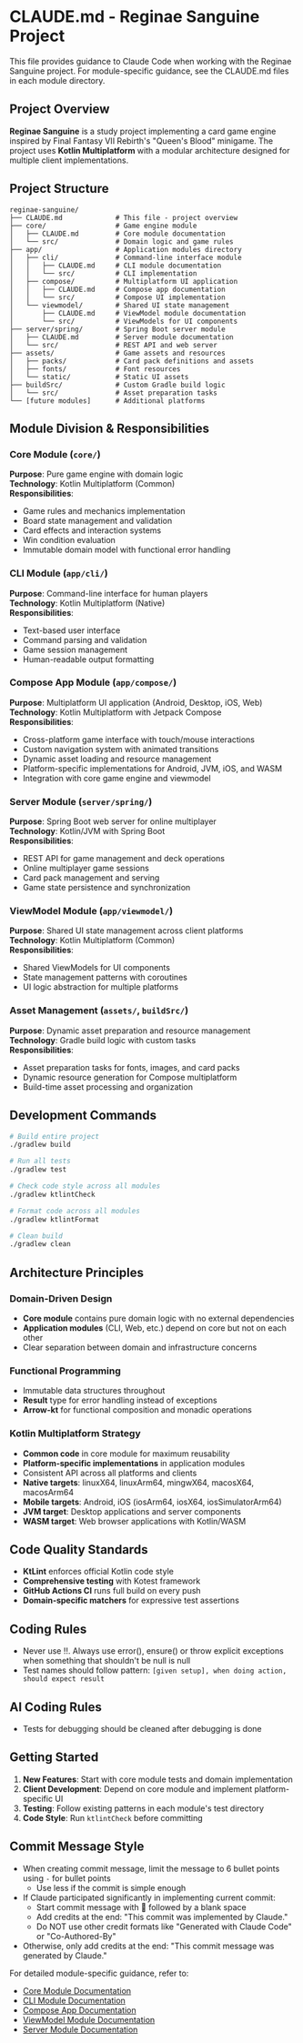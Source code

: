 # CLAUDE.md - Reginae Sanguine Project

This file provides guidance to Claude Code when working with the Reginae Sanguine project. For module-specific guidance, see the CLAUDE.md files in each module directory.

## Project Overview

**Reginae Sanguine** is a study project implementing a card game engine inspired by Final Fantasy VII Rebirth's "Queen's Blood" minigame. The project uses **Kotlin Multiplatform** with a modular architecture designed for multiple client implementations.

## Project Structure

```
reginae-sanguine/
├── CLAUDE.md             # This file - project overview
├── core/                 # Game engine module
│   ├── CLAUDE.md         # Core module documentation
│   └── src/              # Domain logic and game rules
├── app/                  # Application modules directory
│   ├── cli/              # Command-line interface module
│   │   ├── CLAUDE.md     # CLI module documentation
│   │   └── src/          # CLI implementation
│   ├── compose/          # Multiplatform UI application
│   │   ├── CLAUDE.md     # Compose app documentation
│   │   └── src/          # Compose UI implementation
│   └── viewmodel/        # Shared UI state management
│       ├── CLAUDE.md     # ViewModel module documentation
│       └── src/          # ViewModels for UI components
├── server/spring/        # Spring Boot server module
│   ├── CLAUDE.md         # Server module documentation
│   └── src/              # REST API and web server
├── assets/               # Game assets and resources
│   ├── packs/            # Card pack definitions and assets
│   ├── fonts/            # Font resources
│   └── static/           # Static UI assets
├── buildSrc/             # Custom Gradle build logic
│   └── src/              # Asset preparation tasks
└── [future modules]      # Additional platforms
```

## Module Division & Responsibilities

### Core Module (`core/`)
**Purpose**: Pure game engine with domain logic  
**Technology**: Kotlin Multiplatform (Common)  
**Responsibilities**:
- Game rules and mechanics implementation
- Board state management and validation
- Card effects and interaction systems
- Win condition evaluation
- Immutable domain model with functional error handling

### CLI Module (`app/cli/`)
**Purpose**: Command-line interface for human players  
**Technology**: Kotlin Multiplatform (Native)  
**Responsibilities**:
- Text-based user interface
- Command parsing and validation
- Game session management
- Human-readable output formatting

### Compose App Module (`app/compose/`)
**Purpose**: Multiplatform UI application (Android, Desktop, iOS, Web)  
**Technology**: Kotlin Multiplatform with Jetpack Compose  
**Responsibilities**:
- Cross-platform game interface with touch/mouse interactions
- Custom navigation system with animated transitions
- Dynamic asset loading and resource management
- Platform-specific implementations for Android, JVM, iOS, and WASM
- Integration with core game engine and viewmodel

### Server Module (`server/spring/`)
**Purpose**: Spring Boot web server for online multiplayer  
**Technology**: Kotlin/JVM with Spring Boot  
**Responsibilities**:
- REST API for game management and deck operations
- Online multiplayer game sessions
- Card pack management and serving
- Game state persistence and synchronization

### ViewModel Module (`app/viewmodel/`)
**Purpose**: Shared UI state management across client platforms  
**Technology**: Kotlin Multiplatform (Common)  
**Responsibilities**:
- Shared ViewModels for UI components
- State management patterns with coroutines
- UI logic abstraction for multiple platforms

### Asset Management (`assets/`, `buildSrc/`)
**Purpose**: Dynamic asset preparation and resource management  
**Technology**: Gradle build logic with custom tasks  
**Responsibilities**:
- Asset preparation tasks for fonts, images, and card packs
- Dynamic resource generation for Compose multiplatform
- Build-time asset processing and organization

## Development Commands

```bash
# Build entire project
./gradlew build

# Run all tests
./gradlew test

# Check code style across all modules
./gradlew ktlintCheck

# Format code across all modules
./gradlew ktlintFormat

# Clean build
./gradlew clean
```

## Architecture Principles
### Domain-Driven Design
- **Core module** contains pure domain logic with no external dependencies
- **Application modules** (CLI, Web, etc.) depend on core but not on each other
- Clear separation between domain and infrastructure concerns

### Functional Programming
- Immutable data structures throughout
- **Result<T>** type for error handling instead of exceptions
- **Arrow-kt** for functional composition and monadic operations

### Kotlin Multiplatform Strategy
- **Common code** in core module for maximum reusability
- **Platform-specific implementations** in application modules
- Consistent API across all platforms and clients
- **Native targets**: linuxX64, linuxArm64, mingwX64, macosX64, macosArm64
- **Mobile targets**: Android, iOS (iosArm64, iosX64, iosSimulatorArm64)
- **JVM target**: Desktop applications and server components
- **WASM target**: Web browser applications with Kotlin/WASM

## Code Quality Standards
- **KtLint** enforces official Kotlin code style
- **Comprehensive testing** with Kotest framework
- **GitHub Actions CI** runs full build on every push
- **Domain-specific matchers** for expressive test assertions

## Coding Rules
- Never use !!. Always use error(), ensure() or throw explicit exceptions when something that shouldn't be null is null
- Test names should follow pattern: `[given setup], when doing action, should expect result`

## AI Coding Rules
- Tests for debugging should be cleaned after debugging is done

## Getting Started
1. **New Features**: Start with core module tests and domain implementation
2. **Client Development**: Depend on core module and implement platform-specific UI
3. **Testing**: Follow existing patterns in each module's test directory
4. **Code Style**: Run `ktlintCheck` before committing

## Commit Message Style
- When creating commit message, limit the message to 6 bullet points using `-` for bullet points
  - Use less if the commit is simple enough
- If Claude participated significantly in implementing current commit:
  - Start commit message with 🤖 followed by a blank space 
  - Add credits at the end: "This commit was implemented by Claude."
  - Do NOT use other credit formats like "Generated with Claude Code" or "Co-Authored-By"
- Otherwise, only add credits at the end: "This commit message was generated by Claude."

For detailed module-specific guidance, refer to:
- [Core Module Documentation](core/CLAUDE.md)
- [CLI Module Documentation](app/cli/CLAUDE.md)
- [Compose App Documentation](app/compose/CLAUDE.md)
- [ViewModel Module Documentation](app/viewmodel/CLAUDE.md)
- [Server Module Documentation](server/spring/CLAUDE.md)